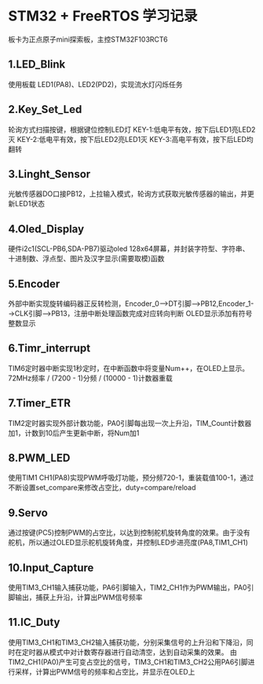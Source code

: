 # STM32 + FreeRTOS 学习记录  
板卡为正点原子mini探索板，主控STM32F103RCT6  
## 1.LED_Blink
使用板载 LED1(PA8)、LED2(PD2)，实现流水灯闪烁任务
## 2.Key_Set_Led
轮询方式扫描按键，根据键位控制LED灯
KEY-1:低电平有效，按下后LED1亮LED2灭
KEY-2:低电平有效，按下后LED2亮LED1灭
KEY-3:高电平有效，按下后LED均翻转
## 3.Linght_Sensor
光敏传感器DO口接PB12，上拉输入模式，轮询方式获取光敏传感器的输出，并更新LED1状态
## 4.Oled_Display
硬件i2c1(SCL-PB6,SDA-PB7)驱动oled 128x64屏幕，并封装字符型、字符串、十进制数、浮点型、图片及汉字显示(需要取模)函数
## 5.Encoder
外部中断实现旋转编码器正反转检测，Encoder_0-->DT引脚-->PB12,Encoder_1-->CLK引脚-->PB13，注册中断处理函数完成对应转向判断
OLED显示添加有符号整数显示
## 6.Timr_interrupt
TIM6定时器中断实现1秒定时，在中断函数中将变量Num++，在OLED上显示。72MHz频率 / (7200 - 1)分频 / (10000 - 1)计数器重载
## 7.Timer_ETR
TIM2定时器实现外部计数功能，PA0引脚每出现一次上升沿，TIM_Count计数器加1，计数到10后产生更新中断，将Num加1
## 8.PWM_LED
使用TIM1 CH1(PA8)实现PWM呼吸灯功能，预分频720-1，重装载值100-1，通过不断设置set_compare来修改占空比，duty=compare/reload
## 9.Servo
通过按键(PC5)控制PWM的占空比，以达到控制舵机旋转角度的效果。由于没有舵机，所以通过OLED显示舵机旋转角度，并控制LED步进亮度(PA8,TIM1_CH1)
## 10.Input_Capture
使用TIM3_CH1输入捕获功能，PA6引脚输入，TIM2_CH1作为PWM输出，PA0引脚输出，捕获上升沿，计算出PWM信号频率
## 11.IC_Duty
使用TIM3_CH1和TIM3_CH2输入捕获功能，分别采集信号的上升沿和下降沿，同时在定时器从模式中对计数寄存器进行自动清空，达到自动采集的效果。
由TIM2_CH1(PA0)产生可变占空比的信号，TIM3_CH1和TIM3_CH2公用PA6引脚进行采样，计算出PWM信号的频率和占空比，并显示在OLED上